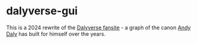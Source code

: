 # dalyverse-gui

This is a 2024 rewrite of the [Dalyverse fansite](http://dv.trainertothestarsseekingstars.org) - a graph of the canon [Andy Daly](https://en.wikipedia.org/wiki/Andy_Daly) has built for himself over the years.
